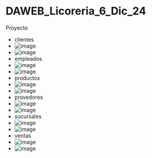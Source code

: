 # DAWEB_Licoreria_6_Dic_24
Proyecto
- clientes
- ![image](https://github.com/user-attachments/assets/c5dd5530-f0a7-47ef-a088-286fdf15d69b)
- ![image](https://github.com/user-attachments/assets/e40fc553-c673-42f8-aeb8-648a0290f13e)
- empleados
- ![image](https://github.com/user-attachments/assets/5282a5e3-04d4-43a5-9883-51f9b53213d4)
- ![image](https://github.com/user-attachments/assets/1a7a40cc-bb9e-4d52-aee1-53d71aad4c22)
- productos
- ![image](https://github.com/user-attachments/assets/3b5c6ff5-638e-4f0f-b9e0-f9cd8eca82b4)
- ![image](https://github.com/user-attachments/assets/38c4eb08-b60e-4c69-af9a-86a20c7b4e83)
- provedores
- ![image](https://github.com/user-attachments/assets/7324c649-5c58-484c-86b1-34ee20824b4c)
- ![image](https://github.com/user-attachments/assets/88c37e18-9146-4017-9238-24d8f8e1c952)
- sucursales
- ![image](https://github.com/user-attachments/assets/371dff0e-9919-4086-842f-c0ab2f3eff40)
- ![image](https://github.com/user-attachments/assets/bd2f7a44-a10e-4287-af73-5442341e8cff)
- ventas
- ![image](https://github.com/user-attachments/assets/a69da1eb-ab6a-4e89-8906-852233a5bd5d)
- ![image](https://github.com/user-attachments/assets/8c3abd74-3496-4ddb-9d07-5683b517f467)










